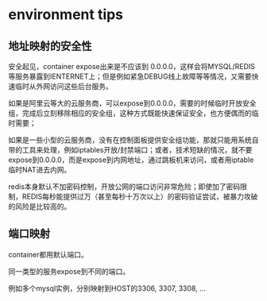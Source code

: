 # environment tips



## 地址映射的安全性

安全起见，container expose出来是不应该到 0.0.0.0，这样会将MYSQL/REDIS等服务暴露到IENTERNET上；但是例如紧急DEBUG线上故障等等情况，又需要快速临时从外网访问这些后台服务。

如果是阿里云等大的云服务商，可以expose到0.0.0.0，需要的时候临时开放安全组，完成后立刻移除相应的安全组，这种方式既能快速保证安全，也方便偶而的临时需要；

如果是一些小型的云服务商，没有在控制面板提供安全组功能，那就只能用系统自带的工具来处理，例如iptables开放/封禁端口；或者，技术短缺的情况，就不要expose到0.0.0.0，而是expose到内网地址，通过跳板机来访问，或者用iptable临时NAT进去内网。 

redis本身默认不加密码控制，开放公网的端口访问非常危险；即使加了密码限制，REDIS每秒能提供过万（甚至每秒十万次以上）的密码验证尝试，被暴力攻破的风险是比较高的。



## 端口映射

container都用默认端口。

同一类型的服务expose到不同的端口。

例如多个mysql实例，分别映射到HOST的3306, 3307, 3308, ...

